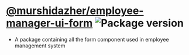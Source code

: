 # [@murshidazher/employee-manager-ui-form](https://github.com/murshidazher/employee-manager-ui/tree/main/packages/form) ![Package version](https://img.shields.io/github/package-json/v/murshidazher/employee-manager-ui?filename=packages%2Fform%2Fpackage.json\&label=%20\&color=0080FF)

- A package containing all the form component used in employee management system
